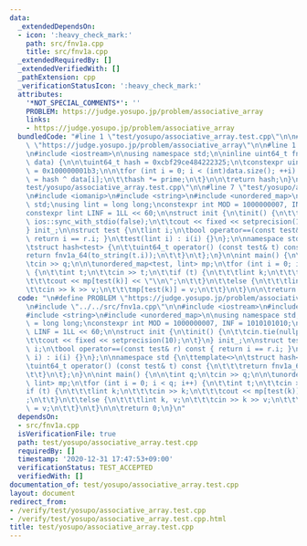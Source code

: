 ```yaml
---
data:
  _extendedDependsOn:
  - icon: ':heavy_check_mark:'
    path: src/fnv1a.cpp
    title: src/fnv1a.cpp
  _extendedRequiredBy: []
  _extendedVerifiedWith: []
  _pathExtension: cpp
  _verificationStatusIcon: ':heavy_check_mark:'
  attributes:
    '*NOT_SPECIAL_COMMENTS*': ''
    PROBLEM: https://judge.yosupo.jp/problem/associative_array
    links:
    - https://judge.yosupo.jp/problem/associative_array
  bundledCode: "#line 1 \"test/yosupo/associative_array.test.cpp\"\n\n#define PROBLEM\
    \ \"https://judge.yosupo.jp/problem/associative_array\"\n\n#line 1 \"src/fnv1a.cpp\"\
    \n#include <iostream>\n\nusing namespace std;\n\ninline uint64_t fnv1a_64(string\
    \ data) {\n\n\tuint64_t hash = 0xcbf29ce484222325;\n\tconstexpr uint64_t prime\
    \ = 0x100000001b3;\n\n\tfor (int i = 0; i < (int)data.size(); ++i) {\n\t\thash\
    \ = hash ^ data[i];\n\t\thash *= prime;\n\t}\n\n\treturn hash;\n}\n#line 5 \"\
    test/yosupo/associative_array.test.cpp\"\n\n#line 7 \"test/yosupo/associative_array.test.cpp\"\
    \n#include <iomanip>\n#include <string>\n#include <unordered_map>\n\nusing namespace\
    \ std;\nusing lint = long long;\nconstexpr int MOD = 1000000007, INF = 1010101010;\n\
    constexpr lint LINF = 1LL << 60;\n\nstruct init {\n\tinit() {\n\t\tcin.tie(nullptr);\
    \ ios::sync_with_stdio(false);\n\t\tcout << fixed << setprecision(10);\n\t}\n\
    } init_;\n\nstruct test {\n\tlint i;\n\tbool operator==(const test& r) const {\
    \ return i == r.i; }\n\ttest(lint i) : i(i) {}\n};\n\nnamespace std {\n\ttemplate<>\n\
    \tstruct hash<test> {\n\t\tuint64_t operator() (const test& t) const {\n\t\t\t\
    return fnv1a_64(to_string(t.i));\n\t\t}\n\t};\n}\n\nint main() {\n\n\tint q;\n\
    \tcin >> q;\n\n\tunordered_map<test, lint> mp;\n\tfor (int i = 0; i < q; i++)\
    \ {\n\t\tint t;\n\t\tcin >> t;\n\t\tif (t) {\n\t\t\tlint k;\n\t\t\tcin >> k;\n\
    \t\t\tcout << mp[test(k)] << \"\\n\";\n\t\t}\n\t\telse {\n\t\t\tlint k, v;\n\t\
    \t\tcin >> k >> v;\n\t\t\tmp[test(k)] = v;\n\t\t}\n\t}\n\n\treturn 0;\n}\n"
  code: "\n#define PROBLEM \"https://judge.yosupo.jp/problem/associative_array\"\n\
    \n#include \"../../src/fnv1a.cpp\"\n\n#include <iostream>\n#include <iomanip>\n\
    #include <string>\n#include <unordered_map>\n\nusing namespace std;\nusing lint\
    \ = long long;\nconstexpr int MOD = 1000000007, INF = 1010101010;\nconstexpr lint\
    \ LINF = 1LL << 60;\n\nstruct init {\n\tinit() {\n\t\tcin.tie(nullptr); ios::sync_with_stdio(false);\n\
    \t\tcout << fixed << setprecision(10);\n\t}\n} init_;\n\nstruct test {\n\tlint\
    \ i;\n\tbool operator==(const test& r) const { return i == r.i; }\n\ttest(lint\
    \ i) : i(i) {}\n};\n\nnamespace std {\n\ttemplate<>\n\tstruct hash<test> {\n\t\
    \tuint64_t operator() (const test& t) const {\n\t\t\treturn fnv1a_64(to_string(t.i));\n\
    \t\t}\n\t};\n}\n\nint main() {\n\n\tint q;\n\tcin >> q;\n\n\tunordered_map<test,\
    \ lint> mp;\n\tfor (int i = 0; i < q; i++) {\n\t\tint t;\n\t\tcin >> t;\n\t\t\
    if (t) {\n\t\t\tlint k;\n\t\t\tcin >> k;\n\t\t\tcout << mp[test(k)] << \"\\n\"\
    ;\n\t\t}\n\t\telse {\n\t\t\tlint k, v;\n\t\t\tcin >> k >> v;\n\t\t\tmp[test(k)]\
    \ = v;\n\t\t}\n\t}\n\n\treturn 0;\n}\n"
  dependsOn:
  - src/fnv1a.cpp
  isVerificationFile: true
  path: test/yosupo/associative_array.test.cpp
  requiredBy: []
  timestamp: '2020-12-31 17:47:53+09:00'
  verificationStatus: TEST_ACCEPTED
  verifiedWith: []
documentation_of: test/yosupo/associative_array.test.cpp
layout: document
redirect_from:
- /verify/test/yosupo/associative_array.test.cpp
- /verify/test/yosupo/associative_array.test.cpp.html
title: test/yosupo/associative_array.test.cpp
---
```

